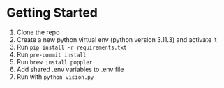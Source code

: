 # Getting Started

1. Clone the repo
2. Create a new python virtual env (python version 3.11.3) and activate it
3. Run `pip install -r requirements.txt`
4. Run `pre-commit install`
5. Run `brew install poppler`
6. Add shared .env variables to .env file
7. Run with `python vision.py`
